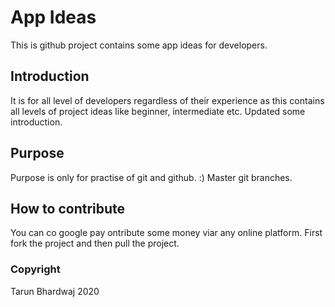 # App Ideas
This is github project contains some app ideas for developers.

## Introduction
It is for all level of developers regardless of their experience as this contains all levels of project ideas like beginner, intermediate etc.
Updated some introduction.

## Purpose
Purpose is only for practise of git and github. :)
Master git branches.

## How to contribute
You can co google pay ontribute some money viar any online platform.
First fork the project and then pull the project.

### Copyright
Tarun Bhardwaj 2020
